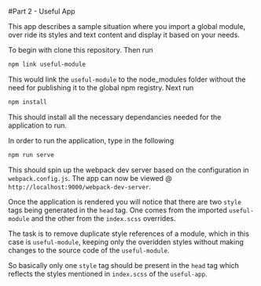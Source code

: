 #Part 2 - Useful App

This app describes a sample situation where you import a global module, over ride its styles and text content and display it based on your needs.

To begin with clone this repository. Then run

```bash
npm link useful-module
```

This would link the `useful-module` to the node_modules folder without the need for publishing it to the global npm registry. Next run

```bash
npm install
```

This should install all the necessary dependancies needed for the application to run.

In order to run the application, type in the following

```bash
npm run serve
```

This should spin up the webpack dev server based on the configuration in `webpack.config.js`. The app can now be viewed @ `http://localhost:9000/webpack-dev-server`.

Once the application is rendered you will notice that there are two `style` tags being generated in the `head` tag. One comes from the imported `useful-module` and the other from the `index.scss` overrides.

The task is to remove duplicate style references of a module, which in this case is `useful-module`, keeping only the overidden styles without making changes to the source code of the `useful-module`.

So basically only one `style` tag should be present in the `head` tag which reflects the styles mentioned in `index.scss` of the `useful-app`.

